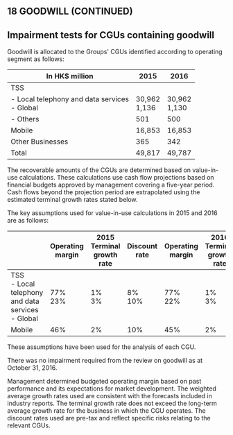 ## **18 GOODWILL (CONTINUED)**

## Impairment tests for CGUs containing goodwill

Goodwill is allocated to the Groups' CGUs identified according to operating segment as follows:

| In HK\$ million                                 | 2015            | 2016            |
|-------------------------------------------------|-----------------|-----------------|
| TSS                                             |                 |                 |
| - Local telephony and data services<br>- Global | 30,962<br>1,136 | 30,962<br>1,130 |
| - Others                                        | 501             | 500             |
| Mobile                                          | 16,853          | 16,853          |
| Other Businesses                                | 365             | 342             |
| Total                                           | 49,817          | 49,787          |

The recoverable amounts of the CGUs are determined based on value-in-use calculations. These calculations use cash flow projections based on financial budgets approved by management covering a five-year period. Cash flows beyond the projection period are extrapolated using the estimated terminal growth rates stated below.

The key assumptions used for value-in-use calculations in 2015 and 2016 are as follows:

|                                                        | Operating<br>margin | 2015<br>Terminal<br>growth rate | Discount<br>rate | Operating<br>margin | 2016<br>Terminal<br>growth rate | Discount<br>rate |
|--------------------------------------------------------|---------------------|---------------------------------|------------------|---------------------|---------------------------------|------------------|
| TSS<br>- Local telephony and data services<br>- Global | 77%<br>23%          | 1%<br>3%                        | 8%<br>10%        | 77%<br>22%          | 1%<br>3%                        | 8%<br>10%        |
| Mobile                                                 | 46%                 | 2%                              | 10%              | 45%                 | 2%                              | 9%               |

These assumptions have been used for the analysis of each CGU.

There was no impairment required from the review on goodwill as at October 31, 2016.

Management determined budgeted operating margin based on past performance and its expectations for market development. The weighted average growth rates used are consistent with the forecasts included in industry reports. The terminal growth rate does not exceed the long-term average growth rate for the business in which the CGU operates. The discount rates used are pre-tax and reflect specific risks relating to the relevant CGUs.